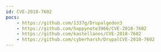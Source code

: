```yaml
---
id: CVE-2018-7602
pocs:
    - https://github.com/1337g/Drupalgedon3
    - https://github.com/happynote3966/CVE-2018-7602
    - https://github.com/kastellanos/CVE-2018-7602
    - https://github.com/cyberharsh/DrupalCVE-2018-7602
---
```

